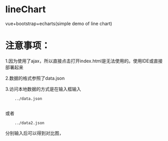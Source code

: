 # lineChart
vue+bootstrap+echarts(simple demo of line chart)
# 注意事项：

1.因为使用了ajax，所以直接点击打开index.html是无法使用的。使用IDE或直接部署起来

2.数据的格式参照了data.json

3.访问本地数据的方式是在输入框输入

```
    ../data.json
    
```
或者

```
    ../data2.json

``` 

分别输入后可以得到对比图，
